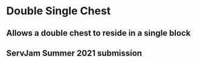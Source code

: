 # Double Single Chest
## Allows a double chest to reside in a single block
## ServJam Summer 2021 submission
